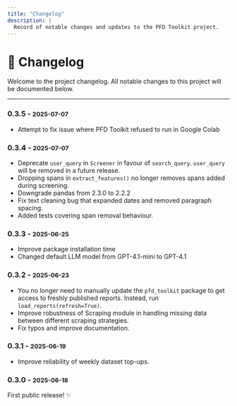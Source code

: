 ```yaml
---
title: "Changelog"
description: |
  Record of notable changes and updates to the PFD Toolkit project.
---
```


# 📆 Changelog

Welcome to the project changelog. All notable changes to this project will be documented below.

---

### 0.3.5 - <small>2025-07-07</small>
* Attempt to fix issue where PFD Toolkit refused to run in Google Colab

### 0.3.4 - <small>2025-07-07</small>
* Deprecate `user_query` in `Screener` in favour of `search_query`. `user_query` will be removed in a future release.
* Dropping spans in `extract_features()` no longer removes spans added during screening.
* Downgrade pandas from 2.3.0 to 2.2.2
* Fix text cleaning bug that expanded dates and removed paragraph spacing.
* Added tests covering span removal behaviour.

### 0.3.3 - <small>2025-06-25</small>
* Improve package installation time
* Changed default LLM model from GPT-4.1-mini to GPT-4.1

### 0.3.2 - <small>2025-06-23</small>
* You no longer need to manually update the `pfd_toolkit` package to get access to freshly published reports. Instead, run `load_reports(refresh=True)`.
* Improve robustness of Scraping module in handling missing data between different scraping strategies.
* Fix typos and improve documentation.

### 0.3.1 - <small>2025-06-19</small>
* Improve reliability of weekly dataset top-ups.


### 0.3.0 - <small>2025-06-18</small>
First public release! ✨


<!-- 
## [0.3.0] – 2025-07-01

=== "✨ Highlights"
    - 🖇️ Refactored API for more modular LLM integration.
    - 🐛 Fixed intermittent crash on empty PFD report uploads.

=== "📝 Details"
    - **Added:** New `produce_spans` flag for detailed span extraction during LLM-powered feature extraction.
    - **Changed:** Unified the feature extraction and theme assignment APIs—breaking change, see migration below.
    - **Fixed:** Empty DataFrame uploads now return a user-friendly error instead of crashing.
    - **Docs:** Improved developer guide for custom extractors.

!!! Important
    **Breaking change in 0.3.0:**  
    The feature extraction API now requires explicit column selection. Old scripts may fail.


???+ note "Migration Guidance"
    Update your function calls from:
    ```python
    extractor.extract_features(reports)
    ```
    to:
    ```python
    extractor.extract_features(reports, include_date=True, include_concerns=True)
    ```
    See the [API reference](api.md) for details.

---

## [0.2.0] – 2025-05-20

- 🧱 Initial LLM feature extraction  
- 📑 Thematic assignment proof-of-concept  
- 🛠️ Improved error handling for malformed reports

---

## [0.1.0] – 2025-04-14

- 🎉 First release: dataset loader, basic extraction, manual theme labelling

--- -->